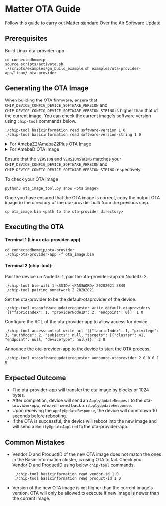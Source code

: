 # Matter OTA Guide

Follow this guide to carry out Matter standard Over the Air Software Update

## Prerequisites

Build Linux ota-provider-app

    cd connectedhomeip
    source scripts/activate.sh
    ./scripts/examples/gn_build_example.sh examples/ota-provider-app/linux/ ota-provider

## Generating the OTA Image

When building the OTA firmware, ensure that `CHIP_DEVICE_CONFIG_DEVICE_SOFTWARE_VERSION` and `CHIP_DEVICE_CONFIG_DEVICE_SOFTWARE_VERSION_STRING` is higher than that of the current image.
You can check the current image's software version using `chip-tool` commands below.

    ./chip-tool basicinformation read software-version 1 0
    ./chip-tool basicinformation read software-version-string 1 0

<details>
  <summary>For AmebaZ2/AmebaZ2Plus OTA Image</summary>

In `GCC-RELEASE/amebaz2_firmware_xx.json`, update the **serial** value to a higher number than that of current image.

After building the firmware, use the `ota_image_tool.py` to generate the OTA image. This tool will add Matter OTA header to the firmware image.

    python3 ota_image_tool.py create -v <VENDORID> -p <PRODUCTID> -vn <VERSION> -vs <VERSIONSTRING> -da <DIGESTALGO> <path to firmware> <output ota image>

AmebaZ2 example

    python3 ota_image_tool.py create -v 0xFFF1 -p 0x8001 -vn 2 -vs 2.0 -da sha256 ../../../../../../project/realtek_amebaz2_v0_example/GCC-RELEASE/application_is/Debug/bin/firmware_is.bin ota_image.bin

AmebaZ2Plus example

    python3 ota_image_tool.py create -v 0xFFF1 -p 0x8001 -vn 2 -vs 2.0 -da sha256 ../../../../../../project/realtek_amebaz2plus_v0_example/GCC-RELEASE/application_is/Debug/bin/firmware_is.bin ota_image.bin

</details>

<details>
  <summary>For AmebaD OTA Image</summary>

Ensure that the OTA address is set correctly according to the device's flash size in the following files:

- `rtl8721d_bootcfg.c`
- `rtl8721d_ota.h`

These files can be found in the base SDK.

### Example for a 4MB Flash

In `rtl8721d_bootcfg.c`
```c
u32 OTA_Region[2] = {
    0x08006000,     /* OTA1 region start address */
    0x08206000,     /* OTA2 region start address */
};
```

In `rtl8721d_ota.h`
```c
    #define LS_IMG2_OTA1_ADDR   0x08006000      /* KM0 OTA1 start address */
    #define LS_IMG2_OTA2_ADDR   0x08206000      /* KM0 OTA2 start address */
```

Once you've set the addresses correctly, ensure that you rebuild both the **LP project** and **HP project**.

### Adding AmebaD OTA Header

Add the AmebaD OTA header to the image using the following command:

    python3 python_custom_ecdsa_D_gcc.py <path to km0_km4_image2.bin> <output image with AmebaD header>

Example:

    python3 python_custom_ecdsa_D_gcc.py ../../../../../../project/realtek_amebaD_va0_example/GCC-RELEASE/project_hp/asdk/image/km0_km4_image2.bin ota_firmware.bin

### Generating Matter OTA Image

Use the ota_image_tool.py to generate the Matter OTA image, embedding the Matter OTA header:

    python3 ota_image_tool.py create -v <VENDORID> -p <PRODUCTID> -vn <VERSION> -vs <VERSIONSTRING> -da <DIGESTALGO> <path to firmware> <output ota image>

Example:

    python3 ota_image_tool.py create -v 0xFFF1 -p 0x8001 -vn 2 -vs 2.0 -da sha256 ota_firmware.bin ota_image.bin

</details>

Ensure that the `VERSION` and `VERSIONSTRING` matches your `CHIP_DEVICE_CONFIG_DEVICE_SOFTWARE_VERSION` and `CHIP_DEVICE_CONFIG_DEVICE_SOFTWARE_VERSION_STRING` respectively.

To check your OTA image

    python3 ota_image_tool.py show <ota image>

Once you have ensured that the OTA image is correct, copy the output OTA image to the directory of the ota-provider built from the previous step.

    cp ota_image.bin <path to the ota-provider directory>

## Executing the OTA

#### Terminal 1 (Linux ota-provider-app)

    cd connectedhomeip/ota-provider
    ./chip-ota-provider-app -f ota_image.bin

#### Terminal 2 (chip-tool): 

Pair the device on NodeID=1, pair the ota-provider-app on NodeID=2.

    ./chip-tool ble-wifi 1 <SSID> <PASSWORD> 20202021 3840
    ./chip-tool pairing onnetwork 2 20202021

Set the ota-provider to be the default-otaprovider of the device.

    ./chip-tool otasoftwareupdaterequestor write default-otaproviders '[{"fabricIndex": 1, "providerNodeID": 2, "endpoint": 0}]' 1 0

Configure the ACL of the ota-provider-app to allow access for device.

    ./chip-tool accesscontrol write acl '[{"fabricIndex": 1, "privilege": 3, "authMode": 2, "subjects": null, "targets": [{"cluster": 41, "endpoint": null, "deviceType": null}]}]' 2 0

Announce the ota-provider-app to the device to start the OTA process.

    ./chip-tool otasoftwareupdaterequestor announce-otaprovider 2 0 0 0 1 0

## Expected Outcome

- The ota-provider-app will transfer the ota image by blocks of 1024 bytes.
- After completion, device will send an `ApplyUpdateRequest` to the ota-provider-app, who will send back an `ApplyUpdateResponse`.
- Upon receiving the `ApplyUpdateResponse`, the device will countdown 10 seconds before rebooting.
- If the OTA is successful, the device will reboot into the new image and will send a `NotifyUpdateApplied` to the ota-provider-app. 

## Common Mistakes

- VendorID and ProductID of the new OTA image does not match the ones in the Basic Information cluster, causing OTA to fail. Check your VendorID and ProductID using below `chip-tool` commands.

```
    ./chip-tool basicinformation read vendor-id 1 0
    ./chip-tool basicinformation read product-id 1 0
```

- Version of the new OTA image is not higher than the current image's version. OTA will only be allowed to execute if new image is newer than the current image.
